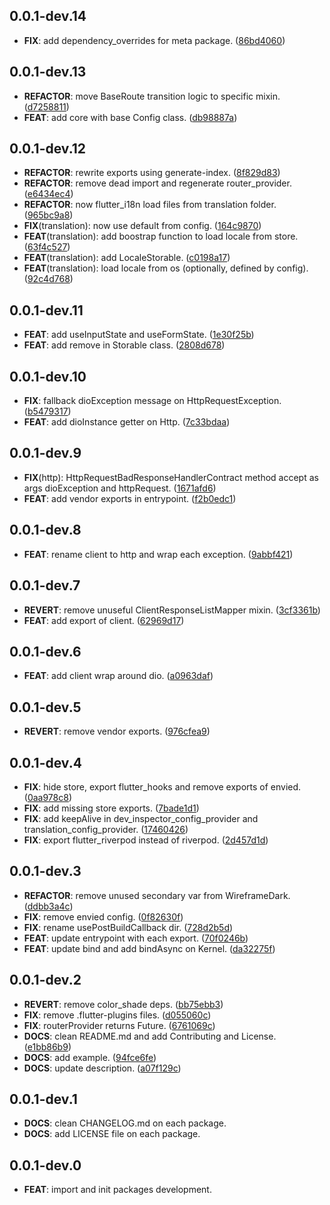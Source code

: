 ## 0.0.1-dev.14

 - **FIX**: add dependency_overrides for meta package. ([86bd4060](https://github.com/dedecube/velvet/commit/86bd406012f83bcd49d735bc612fe1c42474c58a))

## 0.0.1-dev.13

 - **REFACTOR**: move BaseRoute transition logic to specific mixin. ([d7258811](https://github.com/dedecube/velvet/commit/d7258811ae9b0b488ed054ffded1e7fa28322275))
 - **FEAT**: add core with base Config class. ([db98887a](https://github.com/dedecube/velvet/commit/db98887a448c5e4a4d0b50d8214d7cbb4e3a0241))

## 0.0.1-dev.12

 - **REFACTOR**: rewrite exports using generate-index. ([8f829d83](https://github.com/dedecube/velvet/commit/8f829d83cca40e18b52e34b75ed5cf3d747b864c))
 - **REFACTOR**: remove dead import and regenerate router_provider. ([e6434ec4](https://github.com/dedecube/velvet/commit/e6434ec4b2e09aa2cffbd09094bbbbe0d457419e))
 - **REFACTOR**: now flutter_i18n load files from translation folder. ([965bc9a8](https://github.com/dedecube/velvet/commit/965bc9a8a30dd49ef047cb4c80e60c35221ae859))
 - **FIX**(translation): now use default from config. ([164c9870](https://github.com/dedecube/velvet/commit/164c98709ce26a57baa4880c2821749ad92a5732))
 - **FEAT**(translation): add boostrap function to load locale from store. ([63f4c527](https://github.com/dedecube/velvet/commit/63f4c527a3d08306d9a8cb74ccf8f29b75b751e8))
 - **FEAT**(translation): add LocaleStorable. ([c0198a17](https://github.com/dedecube/velvet/commit/c0198a17c0b9980092081fe22259b6584a7483ab))
 - **FEAT**(translation): load locale from os (optionally, defined by config). ([92c4d768](https://github.com/dedecube/velvet/commit/92c4d768fb4eac5a520c1a62e603269afdc5f27d))

## 0.0.1-dev.11

 - **FEAT**: add useInputState and useFormState. ([1e30f25b](https://github.com/dedecube/velvet/commit/1e30f25bee5e3aecf2580ed2abadf758d3e5994e))
 - **FEAT**: add remove in Storable class. ([2808d678](https://github.com/dedecube/velvet/commit/2808d6786166434785b2555fabbfdab05d13df3a))

## 0.0.1-dev.10

 - **FIX**: fallback dioException message on HttpRequestException. ([b5479317](https://github.com/dedecube/velvet/commit/b5479317e93edca764192067fff13dde3baac81b))
 - **FEAT**: add dioInstance getter on Http. ([7c33bdaa](https://github.com/dedecube/velvet/commit/7c33bdaa95b8253ad143c537af79a7dd8ca9f7ad))

## 0.0.1-dev.9

 - **FIX**(http): HttpRequestBadResponseHandlerContract method accept as args dioException and httpRequest. ([1671afd6](https://github.com/dedecube/velvet/commit/1671afd64f1ad0fa85699ad41fef8d24aeef4e21))
 - **FEAT**: add vendor exports in entrypoint. ([f2b0edc1](https://github.com/dedecube/velvet/commit/f2b0edc1a4438ccb87f2a82cad112a3c340d2953))

## 0.0.1-dev.8

 - **FEAT**: rename client to http and wrap each exception. ([9abbf421](https://github.com/dedecube/velvet/commit/9abbf421fc0c6b708e2cbe131912553a4f5fbf02))

## 0.0.1-dev.7

 - **REVERT**: remove unuseful ClientResponseListMapper mixin. ([3cf3361b](https://github.com/dedecube/velvet/commit/3cf3361bdc3a346957b3ad686798994a8df10760))
 - **FEAT**: add export of client. ([62969d17](https://github.com/dedecube/velvet/commit/62969d17df174be56f9f9ec494ac7f18d38b18c7))

## 0.0.1-dev.6

 - **FEAT**: add client wrap around dio. ([a0963daf](https://github.com/dedecube/velvet/commit/a0963daf4c4d51989e9b961ca7904b10ea5c3e4d))

## 0.0.1-dev.5

 - **REVERT**: remove vendor exports. ([976cfea9](https://github.com/dedecube/velvet/commit/976cfea93f3ad08251b72b839f3881cad557befd))

## 0.0.1-dev.4

 - **FIX**: hide store, export flutter_hooks and remove exports of envied. ([0aa978c8](https://github.com/dedecube/velvet/commit/0aa978c868607cc777be1f07fa5c02adf944851f))
 - **FIX**: add missing store exports. ([7bade1d1](https://github.com/dedecube/velvet/commit/7bade1d19f7831cc638d488461ce119bd94b6654))
 - **FIX**: add keepAlive in dev_inspector_config_provider and translation_config_provider. ([17460426](https://github.com/dedecube/velvet/commit/17460426b8d445ce03186e7b64219342fed7393a))
 - **FIX**: export flutter_riverpod instead of riverpod. ([2d457d1d](https://github.com/dedecube/velvet/commit/2d457d1d9ea6d566494c68c339df59b753db29c5))

## 0.0.1-dev.3

 - **REFACTOR**: remove unused secondary var from WireframeDark. ([ddbb3a4c](https://github.com/dedecube/velvet/commit/ddbb3a4ce83f5ce2a5d2301be6f0324d2f5fe4a2))
 - **FIX**: remove envied config. ([0f82630f](https://github.com/dedecube/velvet/commit/0f82630fd42a784cd20d406c923d4c03592b9dde))
 - **FIX**: rename usePostBuildCallback dir. ([728d2b5d](https://github.com/dedecube/velvet/commit/728d2b5da6da5e6260882435a168b3cf578f78ec))
 - **FEAT**: update entrypoint with each export. ([70f0246b](https://github.com/dedecube/velvet/commit/70f0246bd0132794b165810f84f052eacca82c21))
 - **FEAT**: update bind and add bindAsync on Kernel. ([da32275f](https://github.com/dedecube/velvet/commit/da32275fe0616fc3b54ed58be01e356590e5ed2b))

## 0.0.1-dev.2

 - **REVERT**: remove color_shade deps. ([bb75ebb3](https://github.com/dedecube/velvet/commit/bb75ebb35396620ee70bc1a8f37131365db5ad34))
 - **FIX**: remove .flutter-plugins files. ([d055060c](https://github.com/dedecube/velvet/commit/d055060cfc802268e8bb005b2085d3eb78cdf336))
 - **FIX**: routerProvider returns Future. ([6761069c](https://github.com/dedecube/velvet/commit/6761069c2f32ae58ad50491356be4ddb611b2ce5))
 - **DOCS**: clean README.md and add Contributing and License. ([e1bb86b9](https://github.com/dedecube/velvet/commit/e1bb86b97abc8723af091b479e991709e4c3240c))
 - **DOCS**: add example. ([94fce6fe](https://github.com/dedecube/velvet/commit/94fce6feaf29edc67fcc3330bc2fba7c6e9ba9b4))
 - **DOCS**: update description. ([a07f129c](https://github.com/dedecube/velvet/commit/a07f129c5b8b6186d60a287083a326594d2c40e6))

## 0.0.1-dev.1

 - **DOCS**: clean CHANGELOG.md on each package.
 - **DOCS**: add LICENSE file on each package.

## 0.0.1-dev.0

 - **FEAT**: import and init packages development.


